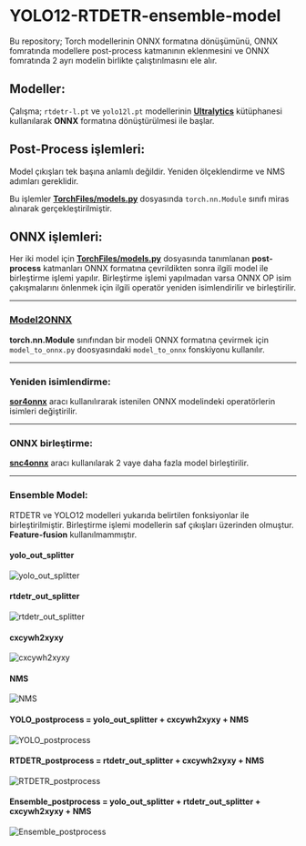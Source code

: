 # YOLO12-RTDETR-ensemble-model
Bu repository; Torch modellerinin ONNX formatına dönüşümünü, ONNX fomratında modellere post-process katmanının eklenmesini ve ONNX fomratında 2 ayrı modelin birlikte çalıştırılmasını ele alır.

## Modeller:

Çalışma; `rtdetr-l.pt` ve `yolo12l.pt` modellerinin [**Ultralytics**]("https://github.com/ultralytics") kütüphanesi kullanılarak **ONNX** formatına dönüştürülmesi ile başlar.

## Post-Process işlemleri:

Model çıkışları tek başına anlamlı değildir. Yeniden ölçeklendirme ve NMS adımları gereklidir. 

Bu işlemler [**TorchFiles/models.py**](TorchFiles/models.py) dosyasında `torch.nn.Module` sınıfı miras alınarak gerçekleştirilmiştir.

## ONNX işlemleri:

Her iki model için [**TorchFiles/models.py**](TorchFiles/models.py) dosyasında tanımlanan **post-process** katmanları ONNX formatına çevrildikten sonra ilgili model ile birleştirme işlemi yapılır. Birleştirme işlemi yapılmadan varsa ONNX OP isim çakışmalarını önlenmek için ilgili operatör yeniden isimlendirilir ve birleştirilir.

---

### [Model2ONNX](models_to_onnx.py)

**torch.nn.Module** sınıfından bir modeli ONNX formatına çevirmek için `model_to_onnx.py` doosyasındaki `model_to_onnx` fonskiyonu kullanılır.

---

### Yeniden isimlendirme:

[**sor4onnx**](https://github.com/PINTO0309/sor4onnx) aracı kullanılırarak istenilen ONNX modelindeki operatörlerin isimleri değiştirilir.

---

### ONNX birleştirme:

[**snc4onnx**](https://github.com/PINTO0309/snc4onnx) aracı kullanılarak 2 vaye daha fazla model birleştirilir.

---

### Ensemble Model:

RTDETR ve YOLO12 modelleri yukarıda belirtilen fonksiyonlar ile birleştirilmiştir. Birleştirme işlemi modellerin saf çıkışları üzerinden olmuştur. **Feature-fusion** kullanılmammıştır.

#### yolo_out_splitter
![yolo_out_splitter](assests/yolo_out_splitter.onnx.svg)
#### rtdetr_out_splitter
![rtdetr_out_splitter](assests/rtdetr_out_splitter.onnx.svg)
#### cxcywh2xyxy
![cxcywh2xyxy](assests/cxcywh2xyxy.onnx.svg)
#### NMS
![NMS](assests/NMS.onnx.svg)
#### YOLO_postprocess = yolo_out_splitter + cxcywh2xyxy + NMS
![YOLO_postprocess](assests/YOLO_postprocess.onnx.svg)
#### RTDETR_postprocess = rtdetr_out_splitter + cxcywh2xyxy + NMS
![RTDETR_postprocess](assests/RTDETR_postprocess.onnx.svg)
#### Ensemble_postprocess = yolo_out_splitter + rtdetr_out_splitter + cxcywh2xyxy + NMS
![Ensemble_postprocess](assests/Ensemble_postprocess.onnx.svg)

